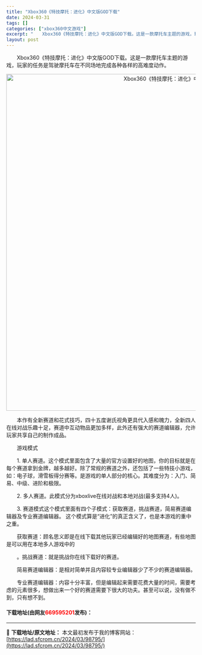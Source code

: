 ```yaml
---
title: "Xbox360《特技摩托：进化》中文版GOD下载"
date: 2024-03-31
tags: []
categories: ["xbox360中文游戏"]
excerpt: "　　Xbox360《特技摩托：进化》中文版GOD下载。这是一款摩托车主题的游戏，玩家的任务是驾驶摩托车在不同场地完成各种各样的高难度动作。 　　本作有全新赛道和花式技巧，四十五度谢氏视角更具代入感和魄力，全新四人在线对战乐趣十足，赛道中互动物品更加多样，此外还有强大的赛道编辑器，允许玩家共享自己的制&hellip;"
layout: post
---
```


 <p>　　Xbox360《特技摩托：进化》中文版GOD下载。这是一款摩托车主题的游戏，玩家的任务是驾驶摩托车在不同场地完成各种各样的高难度动作。</p> <p align="center"><img align="" border="0" src="https://lad.sfcrom.cn/wp-content/uploads/2024/03/20240330_660840964731a.jpg" width="896" alt="Xbox360《特技摩托：进化》中文版GOD下载" /></p> <p>　　本作有全新赛道和花式技巧，四十五度谢氏视角更具代入感和魄力，全新四人在线对战乐趣十足，赛道中互动物品更加多样，此外还有强大的赛道编辑器，允许玩家共享自己的制作成品。</p> <p>　　游戏模式</p> <p>　　1. 单人赛道。这个模式里面包含了大量的官方设置好的地图，你的目标就是在每个赛道拿到金牌，越多越好。除了常规的赛道之外，还包括了一些特技小游戏，如：电子球，滑雪板得分赛等。是游戏的单人部分的核心。其难度分为：入门、简易、中级、进阶和极限。</p> <p>　　2. 多人赛道。此模式分为xboxlive在线对战和本地对战(最多支持4人)。</p> <p>　　3. 赛道模式这个模式里面有四个子模式：获取赛道，挑战赛道，简易赛道编辑器及专业赛道编辑器。 这个模式算是&ldquo;进化&rdquo;的真正含义了，也是本游戏的重中之重。</p> <p>　　获取赛道：顾名思义即是在线下载其他玩家已经编辑好的地图赛道，有些地图是可以用在本地多人游戏中的</p> <p>　　。挑战赛道：就是挑战你在线下载好的赛道。</p> <p>　　简易赛道编辑器：是相对简单并且内容较专业编辑器少了不少的赛道编辑器。</p> <p>　　专业赛道编辑器：内容十分丰富，但是编辑起来需要花费大量的时间，需要考虑的元素很多，想做出来一个好的赛道需要下很大的功夫。甚至可以说，没有做不到，只有想不到。</p> <p><h4>下载地址(由网友<font color="red">669595201</font>发布)：</h4></p> 

---
📖 **下载地址/原文地址：** 本文最初发布于我的博客网站：[https://lad.sfcrom.cn/2024/03/98795/](https://lad.sfcrom.cn/2024/03/98795/)
